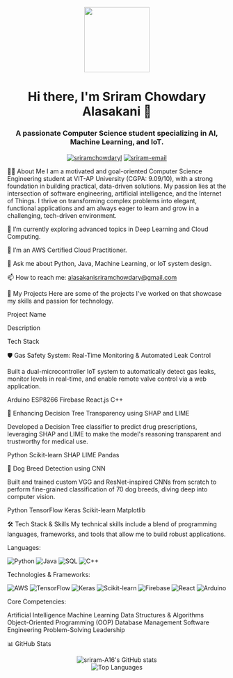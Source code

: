 <p align="center">
<img src="https://media.giphy.com/media/v1.Y2lkPTc5MGI3NjExZzV2c29jZWN0a240a2VqYjZpYnN0aG52eGN4M2ZlZzBmMm5nN2ZqZCZlcD12MV9pbnRlcm5hbF9naWZfYnlfaWQmY3Q9Zw/qgQUggAC3Pfv687qPC/giphy.gif" width="150">
</p>

<h1 align="center">Hi there, I'm Sriram Chowdary Alasakani 👋</h1>
<h3 align="center">A passionate Computer Science student specializing in AI, Machine Learning, and IoT.</h3>

<p align="center">
<a href="https://www.linkedin.com/in/sriramchowdaryl/" target="blank"><img align="center" src="https://img.shields.io/badge/LinkedIn-0077B5?style=for-the-badge&logo=linkedin&logoColor=white" alt="sriramchowdaryl" /></a>
<a href="mailto:alasakanisriramchowdary@gmail.com"><img align="center" src="https://img.shields.io/badge/Gmail-D14836?style=for-the-badge&logo=gmail&logoColor=white" alt="sriram-email" /></a>
</p>

👨‍💻 About Me
I am a motivated and goal-oriented Computer Science Engineering student at VIT-AP University (CGPA: 9.09/10), with a strong foundation in building practical, data-driven solutions. My passion lies at the intersection of software engineering, artificial intelligence, and the Internet of Things. I thrive on transforming complex problems into elegant, functional applications and am always eager to learn and grow in a challenging, tech-driven environment.

🔭 I’m currently exploring advanced topics in Deep Learning and Cloud Computing.

🌱 I’m an AWS Certified Cloud Practitioner.

💬 Ask me about Python, Java, Machine Learning, or IoT system design.

📫 How to reach me: alasakanisriramchowdary@gmail.com

🚀 My Projects
Here are some of the projects I've worked on that showcase my skills and passion for technology.

Project Name

Description

Tech Stack

🛡️ Gas Safety System: Real-Time Monitoring & Automated Leak Control

Built a dual-microcontroller IoT system to automatically detect gas leaks, monitor levels in real-time, and enable remote valve control via a web application.

Arduino ESP8266 Firebase React.js C++

🧠 Enhancing Decision Tree Transparency using SHAP and LIME

Developed a Decision Tree classifier to predict drug prescriptions, leveraging SHAP and LIME to make the model's reasoning transparent and trustworthy for medical use.

Python Scikit-learn SHAP LIME Pandas

🐾 Dog Breed Detection using CNN

Built and trained custom VGG and ResNet-inspired CNNs from scratch to perform fine-grained classification of 70 dog breeds, diving deep into computer vision.

Python TensorFlow Keras Scikit-learn Matplotlib

🛠️ Tech Stack & Skills
My technical skills include a blend of programming languages, frameworks, and tools that allow me to build robust applications.

Languages:

<p>
<img src="https://img.shields.io/badge/Python-3776AB?style=for-the-badge&logo=python&logoColor=white" alt="Python"/>
<img src="https://img.shields.io/badge/Java-ED8B00?style=for-the-badge&logo=openjdk&logoColor=white" alt="Java"/>
<img src="https://img.shields.io/badge/SQL-025E8C?style=for-the-badge&logo=microsoft-sql-server&logoColor=white" alt="SQL"/>
<img src="https://img.shields.io/badge/C%2B%2B-00599C?style=for-the-badge&logo=c%2B%2B&logoColor=white" alt="C++"/>
</p>

Technologies & Frameworks:

<p>
<img src="https://img.shields.io/badge/Amazon_AWS-232F3E?style=for-the-badge&logo=amazon-aws&logoColor=white" alt="AWS"/>
<img src="https://img.shields.io/badge/TensorFlow-FF6F00?style=for-the-badge&logo=tensorflow&logoColor=white" alt="TensorFlow"/>
<img src="https://img.shields.io/badge/Keras-D00000?style=for-the-badge&logo=keras&logoColor=white" alt="Keras"/>
<img src="https://img.shields.io/badge/scikit_learn-F7931E?style=for-the-badge&logo=scikit-learn&logoColor=white" alt="Scikit-learn"/>
<img src="https://img.shields.io/badge/Firebase-FFCA28?style=for-the-badge&logo=firebase&logoColor=black" alt="Firebase"/>
<img src="https://img.shields.io/badge/React-20232A?style=for-the-badge&logo=react&logoColor=61DAFB" alt="React"/>
<img src="https://img.shields.io/badge/Arduino-00979D?style=for-the-badge&logo=arduino&logoColor=white" alt="Arduino"/>
</p>

Core Competencies:

<p>
Artificial Intelligence Machine Learning Data Structures &amp; Algorithms Object-Oriented Programming (OOP) Database Management Software Engineering Problem-Solving Leadership
</p>

📊 GitHub Stats
<p align="center">
<img src="https://github-readme-stats.vercel.app/api?username=sriram-A16&show_icons=true&theme=dracula&include_all_commits=true&count_private=true" alt="sriram-A16's GitHub stats" />
<br/>
<img src="https://github-readme-stats.vercel.app/api/top-langs/?username=sriram-A16&layout=compact&langs_count=8&theme=dracula" alt="Top Languages" />
</p>
